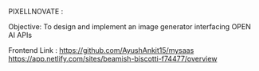 PIXELLNOVATE  : 

Objective: To design and implement an image generator interfacing OPEN AI APIs


Frontend Link : https://github.com/AyushAnkit15/mysaas
https://app.netlify.com/sites/beamish-biscotti-f74477/overview
